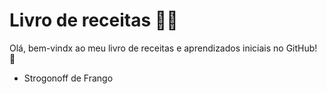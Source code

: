 # Livro de receitas :woman_cook:

Olá, bem-vindx ao meu livro de receitas e aprendizados iniciais no GitHub! :wave:

- Strogonoff de Frango

